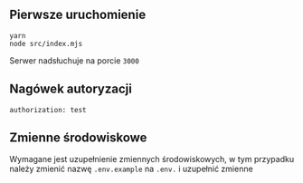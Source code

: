 ## Pierwsze uruchomienie

```
yarn
node src/index.mjs
```

Serwer nadsłuchuje na porcie `3000`

## Nagówek autoryzacji

`authorization: test`

## Zmienne środowiskowe

Wymagane jest uzupełnienie zmiennych środowiskowych, w tym przypadku należy zmienić nazwę `.env.example` na `.env.` i uzupełnić zmienne
